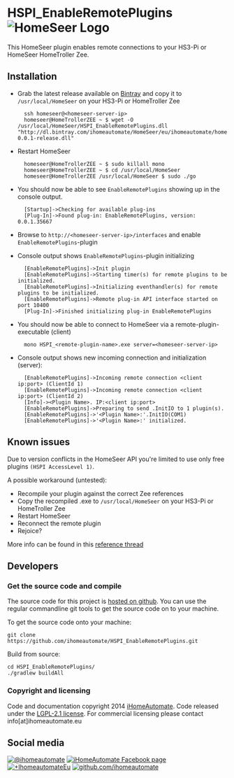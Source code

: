 HSPI_EnableRemotePlugins ![HomeSeer Logo](https://lh5.googleusercontent.com/-ouDt6liIFbo/AAAAAAAAAAI/AAAAAAAAAgA/f-7s9hTpPzw/photo.jpg?sz=20)
==========================

This HomeSeer plugin enables remote connections to your HS3-Pi or HomeSeer HomeTroller Zee.

## Installation
* Grab the latest release available on [Bintray](https://bintray.com/ihomeautomate/HomeSeer/HSPI_EnableRemotePlugins) and copy it to `/usr/local/HomeSeer` on your HS3-Pi or HomeTroller Zee
 
        ssh homeseer@<homeseer-server-ip>
        homeseer@HomeTrollerZEE ~ $ wget -O /usr/local/HomeSeer/HSPI_EnableRemotePlugins.dll "http://dl.bintray.com/ihomeautomate/HomeSeer/eu/ihomeautomate/homeseer/HSPI_EnableRemotePlugins/0.0.1/HSPI_EnableRemotePlugins-0.0.1-release.dll"
 
* Restart HomeSeer
        
        homeseer@HomeTrollerZEE ~ $ sudo killall mono
        homeseer@HomeTrollerZEE ~ $ cd /usr/local/HomeSeer
        homeseer@HomeTrollerZEE /usr/local/HomeSeer $ sudo ./go
        
* You should now be able to see `EnableRemotePlugins` showing up in the console output.

        [Startup]->Checking for available plug-ins
        [Plug-In]->Found plug-in: EnableRemotePlugins, version: 0.0.1.35667

* Browse to `http://<homeseer-server-ip>/interfaces` and enable `EnableRemotePlugins`-plugin
* Console output shows `EnableRemotePlugins`-plugin initializing

        [EnableRemotePlugins]->Init plugin
        [EnableRemotePlugins]->Starting timer(s) for remote plugins to be initialized.
        [EnableRemotePlugins]->Initializing eventhandler(s) for remote plugins to be initialized.
        [EnableRemotePlugins]->Remote plug-in API interface started on port 10400
        [Plug-In]->Finished initializing plug-in EnableRemotePlugins

* You should now be able to connect to HomeSeer via a remote-plugin-executable (client)   

        mono HSPI_<remote-plugin-name>.exe server=<homeseer-server-ip>

* Console output shows new incoming connection and initialization (server):

        [EnableRemotePlugins]->Incoming remote connection <client ip:port> (ClientId 1)
        [EnableRemotePlugins]->Incoming remote connection <client ip:port> (ClientId 2)
        [Info]-><Plugin Name>. IP:<client ip:port>
        [EnableRemotePlugins]->Preparing to send .InitIO to 1 plugin(s).
        [EnableRemotePlugins]->'<Plugin Name>:'.InitIO(COM1)
        [EnableRemotePlugins]->'<Plugin Name>:' initialized.                 

## Known issues

Due to version conflicts in the HomeSeer API you're limited to use only free plugins `(HSPI AccessLevel 1)`. 

A possible workaround (untested):
 
* Recompile your plugin against the correct Zee references
* Copy the recompiled .exe to `/usr/local/HomeSeer` on your HS3-Pi or HomeTroller Zee
* Restart HomeSeer
* Reconnect the remote plugin    
* Rejoice?

More info can be found in this [reference thread](http://forums.homeseer.com/showthread.php?t=169287)

## Developers
### Get the source code and compile

The source code for this project is [hosted on github](https://github.com/ihomeautomate/HSPI_EnableRemotePlugins). You can use the regular commandline git tools to get the source code on to your machine.

To get the source code onto your machine:

    git clone https://github.com/ihomeautomate/HSPI_EnableRemotePlugins.git

Build from source:
    
    cd HSPI_EnableRemotePlugins/
    ./gradlew buildAll
    
### Copyright and licensing
    
Code and documentation copyright 2014 [iHomeAutomate](http://www.iHomeAutomate.eu). Code released under the [LGPL-2.1 license](LICENSE.txt). For commercial licensing please contact info[at]ihomeautomate.eu
    
## Social media

<!-- Please don't remove this: Grab your social icons from https://github.com/carlsednaoui/gitsocial -->

[![@ihomeautomate][1.1]][1]
[![iHomeAutomate Facebook page][2.1]][2]
[![+IhomeautomateEu][3.1]][3]
[![github.com/ihomeautomate][6.1]][6]

<!-- links to social media icons -->
<!-- no need to change these -->

<!-- icons with padding -->

[1.1]: http://i.imgur.com/tXSoThF.png (@ihomeautomate)
[2.1]: http://i.imgur.com/P3YfQoD.png (iHomeAutomate facebook page)
[3.1]: http://i.imgur.com/yCsTjba.png (+iHomeAutomateEu)
[4.1]: http://i.imgur.com/YckIOms.png (tumblr icon with padding)
[5.1]: http://i.imgur.com/1AGmwO3.png (dribbble icon with padding)
[6.1]: http://i.imgur.com/0o48UoR.png (github.com/ihomeautomate)

<!-- icons without padding -->

[1.2]: http://i.imgur.com/wWzX9uB.png (twitter icon without padding)
[2.2]: http://i.imgur.com/fep1WsG.png (facebook icon without padding)
[3.2]: http://i.imgur.com/VlgBKQ9.png (google plus icon without padding)
[4.2]: http://i.imgur.com/jDRp47c.png (tumblr icon without padding)
[5.2]: http://i.imgur.com/Vvy3Kru.png (dribbble icon without padding)
[6.2]: http://i.imgur.com/9I6NRUm.png (github icon without padding)


<!-- links to your social media accounts -->
<!-- update these accordingly -->

[1]: http://twitter.com/ihomeautomate
[2]: https://facebook.com/pages/iHomeAutomate/218034961586842
[3]: https://plus.google.com/+IhomeautomateEu
[6]: http://github.com/ihomeautomate

<!-- Please don't remove this: Grab your social icons from https://github.com/carlsednaoui/gitsocial -->    
